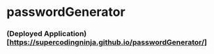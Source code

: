 # passwordGenerator
### (Deployed Application)[https://supercodingninja.github.io/passwordGenerator/]
